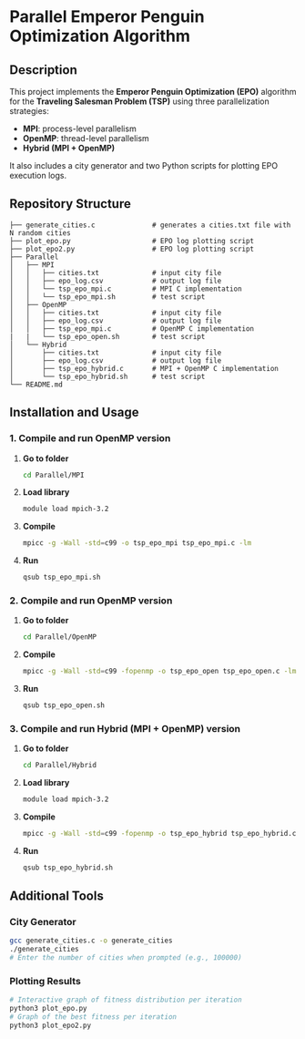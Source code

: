 # Parallel Emperor Penguin Optimization Algorithm

## Description
This project implements the **Emperor Penguin Optimization (EPO)** algorithm for the **Traveling Salesman Problem (TSP)** using three parallelization strategies:
- **MPI**: process-level parallelism
- **OpenMP**: thread-level parallelism
- **Hybrid (MPI + OpenMP)**

It also includes a city generator and two Python scripts for plotting EPO execution logs.

## Repository Structure
```
├── generate_cities.c              # generates a cities.txt file with N random cities
├── plot_epo.py                    # EPO log plotting script
├── plot_epo2.py                   # EPO log plotting script
├── Parallel
│   ├── MPI
│   │   ├── cities.txt             # input city file
│   │   ├── epo_log.csv            # output log file
│   │   └── tsp_epo_mpi.c          # MPI C implementation
│   │   └── tsp_epo_mpi.sh         # test script
│   ├── OpenMP
│   │   ├── cities.txt             # input city file
│   │   ├── epo_log.csv            # output log file
│   │   ├── tsp_epo_mpi.c          # OpenMP C implementation
|   |   └── tsp_epo_open.sh        # test script
│   └── Hybrid
│       ├── cities.txt             # input city file
│       ├── epo_log.csv            # output log file
│       ├── tsp_epo_hybrid.c       # MPI + OpenMP C implementation
│       └── tsp_epo_hybrid.sh      # test script
└── README.md                      
```

## Installation and Usage

### 1. Compile and run OpenMP version
1. **Go to folder**  
   ```bash
   cd Parallel/MPI
   ```
2. **Load library**  
   ```bash
   module load mpich-3.2
   ```
3. **Compile**  
   ```bash
   mpicc -g -Wall -std=c99 -o tsp_epo_mpi tsp_epo_mpi.c -lm
   ```
4. **Run**  
   ```bash
   qsub tsp_epo_mpi.sh
   ```

### 2. Compile and run OpenMP version
1. **Go to folder**  
   ```bash
   cd Parallel/OpenMP
   ```
2. **Compile**  
   ```bash
   mpicc -g -Wall -std=c99 -fopenmp -o tsp_epo_open tsp_epo_open.c -lm
   ```
3. **Run**  
   ```bash
   qsub tsp_epo_open.sh
   ```

### 3. Compile and run Hybrid (MPI + OpenMP) version
1. **Go to folder**  
   ```bash
   cd Parallel/Hybrid
   ```
2. **Load library**  
   ```bash
   module load mpich-3.2
   ```
3. **Compile**  
   ```bash
   mpicc -g -Wall -std=c99 -fopenmp -o tsp_epo_hybrid tsp_epo_hybrid.c -lm
   ```
4. **Run**  
   ```bash
   qsub tsp_epo_hybrid.sh
   ```

## Additional Tools

### City Generator
```bash
gcc generate_cities.c -o generate_cities
./generate_cities
# Enter the number of cities when prompted (e.g., 100000)
```

### Plotting Results
```bash
# Interactive graph of fitness distribution per iteration
python3 plot_epo.py
# Graph of the best fitness per iteration
python3 plot_epo2.py
```
